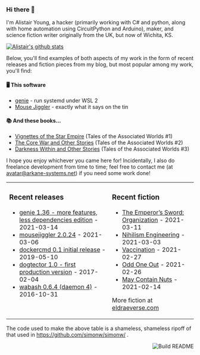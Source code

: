 ### Hi there 👋

I'm Alistair Young, a hacker (primarily working with C# and python, along with home automation using CircuitPython and Arduino), maker, and science fiction writer originally from the UK, but now of Wichita, KS.

[![Alistair's github stats](https://github-readme-stats.vercel.app/api?username=cerebrate&show_icons=true)](https://github.com/anuraghazra/github-readme-stats)

Below, you'll find examples of both aspects of my work in the form of recent releases and fiction pieces from my blog, but most popular among my work, you'll find:

#### :desktop_computer: This software

* [genie](https://github.com/arkane-systems/genie) - run systemd under WSL 2
* [Mouse Jiggler](https://github.com/cerebrate/mousejiggler) - exactly what it says on the tin

#### :books: And these books...

* [Vignettes of the Star Empire](https://www.amazon.com/gp/product/B00A2X4QQO/) (Tales of the Associated Worlds #1)
* [The Core War and Other Stories](https://www.amazon.com/gp/product/B00VSM9NNE/) (Tales of the Associated Worlds #2)
* [Darkness Within and Other Stories](https://www.amazon.com/gp/product/B082HC8JRQ/) (Tales of the Associated Worlds #3)

I hope you enjoy whichever you came here for! Incidentally, I also do freelance development from time to time; feel free to contact me (at avatar@arkane-systems.net) if you need some work done!

<table><tr><td valign="top">

### Recent releases
<!-- releases starts -->
* [genie 1.36 - more features, less dependencies edition](https://github.com/arkane-systems/genie/releases/tag/v1.36) - 2021-03-14
* [mousejiggler 2.0.24](https://github.com/cerebrate/mousejiggler/releases/tag/2.0.24) - 2021-03-06
* [dockercmd 0.1 initial release](https://github.com/cerebrate/dockercmd/releases/tag/v0.1) - 2019-05-10
* [dogtector 1.0 - first production version](https://github.com/cerebrate/dogtector/releases/tag/1.0) - 2017-02-04
* [wabash 0.6.4 (daemon 4)](https://github.com/cerebrate/wabash/releases/tag/0.6.4) - 2016-10-31
<!-- releases ends -->
</td><td valign="top">

### Recent fiction
<!-- fiction starts -->
* [The Emperor&#8217;s Sword: Organization](https://eldraeverse.com/2021/03/11/the-emperors-sword-organization/) - 2021-03-11
* [Nihilism Engineering](https://eldraeverse.com/2021/03/03/nihilism-engineering/) - 2021-03-03
* [Vaccination](https://eldraeverse.com/2021/02/27/vaccination/) - 2021-02-27
* [Odd One Out](https://eldraeverse.com/2021/02/26/odd-one-out/) - 2021-02-26
* [May Contain Nuts](https://eldraeverse.com/2021/02/14/may-contain-nuts/) - 2021-02-14
<!-- fiction ends -->

More fiction at [eldraeverse.com](https://eldraeverse.com/)
</td></tr></table>

The code used to make the above table is a shameless, shameless ripoff of that used in https://github.com/simonw/simonw/ .

<a href="https://github.com/cerebrate/cerebrate/actions"><img src="https://github.com/cerebrate/cerebrate/workflows/Build%20README/badge.svg" align="right" alt="Build README"></a>
